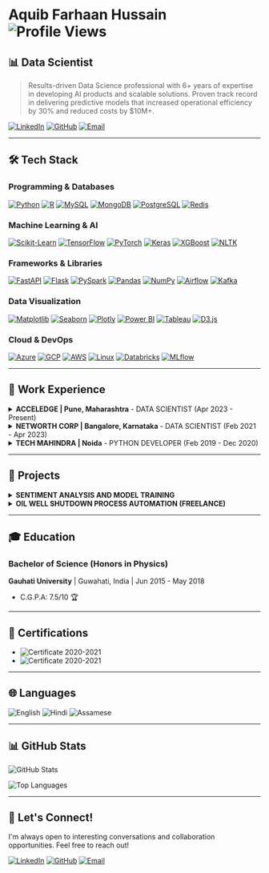 # Aquib Farhaan Hussain ![Profile Views](https://komarev.com/ghpvc/?username=aquib97&color=blue)

## 📊 Data Scientist

> Results-driven Data Science professional with 6+ years of expertise in developing AI products and scalable solutions. Proven track record in delivering predictive models that increased operational efficiency by 30% and reduced costs by $10M+.

[![LinkedIn](https://img.shields.io/badge/LinkedIn-0077B5?style=for-the-badge&logo=linkedin&logoColor=white)](https://linkedin.com/in/aquibfarhaan/) [![GitHub](https://img.shields.io/badge/GitHub-100000?style=for-the-badge&logo=github&logoColor=white)](https://github.com/aquib97) [![Email](https://img.shields.io/badge/Email-D14836?style=for-the-badge&logo=gmail&logoColor=white)](mailto:aquib.farhaan2@gmail.com)

---

## 🛠️ Tech Stack

### Programming & Databases
[![Python](https://img.shields.io/badge/-Python-3776AB?style=for-the-badge&logo=python&logoColor=white)](https://www.python.org/ "Python")
[![R](https://img.shields.io/badge/-R-276DC3?style=for-the-badge&logo=r&logoColor=white)](https://www.r-project.org/ "R")
[![MySQL](https://img.shields.io/badge/-MySQL-4479A1?style=for-the-badge&logo=mysql&logoColor=white)](https://www.mysql.com/ "MySQL")
[![MongoDB](https://img.shields.io/badge/-MongoDB-47A248?style=for-the-badge&logo=mongodb&logoColor=white)](https://www.mongodb.com/ "MongoDB")
[![PostgreSQL](https://img.shields.io/badge/-PostgreSQL-336791?style=for-the-badge&logo=postgresql&logoColor=white)](https://www.postgresql.org/ "PostgreSQL")
[![Redis](https://img.shields.io/badge/-Redis-DC382D?style=for-the-badge&logo=redis&logoColor=white)](https://redis.io/ "Redis")

### Machine Learning & AI
[![Scikit-Learn](https://img.shields.io/badge/-Scikit--Learn-F7931E?style=for-the-badge&logo=scikit-learn&logoColor=white)](https://scikit-learn.org/ "Scikit-Learn")
[![TensorFlow](https://img.shields.io/badge/-TensorFlow-FF6F00?style=for-the-badge&logo=tensorflow&logoColor=white)](https://www.tensorflow.org/ "TensorFlow")
[![PyTorch](https://img.shields.io/badge/-PyTorch-EE4C2C?style=for-the-badge&logo=pytorch&logoColor=white)](https://pytorch.org/ "PyTorch")
[![Keras](https://img.shields.io/badge/-Keras-D00000?style=for-the-badge&logo=keras&logoColor=white)](https://keras.io/ "Keras")
[![XGBoost](https://img.shields.io/badge/-XGBoost-AA4A44?style=for-the-badge&logo=xgboost&logoColor=white)](https://xgboost.readthedocs.io/ "XGBoost")
[![NLTK](https://img.shields.io/badge/-NLTK-008080?style=for-the-badge&logo=nltk&logoColor=white)](https://www.nltk.org/ "NLTK")

### Frameworks & Libraries
[![FastAPI](https://img.shields.io/badge/-FastAPI-009688?style=for-the-badge&logo=fastapi&logoColor=white)](https://fastapi.tiangolo.com/ "FastAPI")
[![Flask](https://img.shields.io/badge/-Flask-000000?style=for-the-badge&logo=flask&logoColor=white)](https://flask.palletsprojects.com/ "Flask")
[![PySpark](https://img.shields.io/badge/-Apache%20Spark-E25A1C?style=for-the-badge&logo=apachespark&logoColor=white)](https://spark.apache.org/ "Apache Spark")
[![Pandas](https://img.shields.io/badge/-Pandas-150458?style=for-the-badge&logo=pandas&logoColor=white)](https://pandas.pydata.org/ "Pandas")
[![NumPy](https://img.shields.io/badge/-NumPy-013243?style=for-the-badge&logo=numpy&logoColor=white)](https://numpy.org/ "NumPy")
[![Airflow](https://img.shields.io/badge/-Apache%20Airflow-017CEE?style=for-the-badge&logo=apacheairflow&logoColor=white)](https://airflow.apache.org/ "Apache Airflow")
[![Kafka](https://img.shields.io/badge/-Apache%20Kafka-231F20?style=for-the-badge&logo=apachekafka&logoColor=white)](https://kafka.apache.org/ "Apache Kafka")

### Data Visualization
[![Matplotlib](https://img.shields.io/badge/-Matplotlib-11557C?style=for-the-badge&logo=matplotlib&logoColor=white)](https://matplotlib.org/ "Matplotlib")
[![Seaborn](https://img.shields.io/badge/-Seaborn-1F77B4?style=for-the-badge&logo=seaborn&logoColor=white)](https://seaborn.pydata.org/ "Seaborn")
[![Plotly](https://img.shields.io/badge/-Plotly-3F4F75?style=for-the-badge&logo=plotly&logoColor=white)](https://plotly.com/ "Plotly")
[![Power BI](https://img.shields.io/badge/-Power%20BI-F2C811?style=for-the-badge&logo=powerbi&logoColor=white)](https://powerbi.microsoft.com/ "Power BI")
[![Tableau](https://img.shields.io/badge/-Tableau-E97627?style=for-the-badge&logo=tableau&logoColor=white)](https://www.tableau.com/ "Tableau")
[![D3.js](https://img.shields.io/badge/-D3.js-F9A03C?style=for-the-badge&logo=d3dotjs&logoColor=white)](https://d3js.org/ "D3.js")

### Cloud & DevOps
[![Azure](https://img.shields.io/badge/-Microsoft%20Azure-0078D4?style=for-the-badge&logo=microsoftazure&logoColor=white)](https://azure.microsoft.com/ "Microsoft Azure")
[![GCP](https://img.shields.io/badge/-Google%20Cloud-4285F4?style=for-the-badge&logo=googlecloud&logoColor=white)](https://cloud.google.com/ "Google Cloud Platform")
[![AWS](https://img.shields.io/badge/-Amazon%20Web%20Services-FF9900?style=for-the-badge&logo=amazonaws&logoColor=white)](https://aws.amazon.com/ "Amazon Web Services")
[![Linux](https://img.shields.io/badge/-Linux-FCC624?style=for-the-badge&logo=linux&logoColor=black)](https://www.linux.org/ "Linux")
[![Databricks](https://img.shields.io/badge/-Databricks-FF3621?style=for-the-badge&logo=databricks&logoColor=white)](https://www.databricks.com/ "Databricks")
[![MLflow](https://img.shields.io/badge/-MLflow-0194E2?style=for-the-badge&logo=mlflow&logoColor=white)](https://mlflow.org/ "MLflow")

---

## 💼 Work Experience

<details>
<summary><strong>ACCELEDGE | Pune, Maharashtra</strong> - DATA SCIENTIST (Apr 2023 - Present)</summary>

#### VOICE BOT PLATFORM
- Engineered a scalable voice bot integrated with dialer API, managing 10,000+ daily calls through MongoDB and temporary caching, resulting in 40% improved customer engagement.
- Created an end-to-end service for real-time audio interactions with speech-to-text transcription and multilingual support, reducing response time by 65% and increasing user satisfaction by 45%.
- Integrated GenAI (OpenAI + LangChain) to generate dynamic responses, boosting system efficiency by 35% and expanding language capabilities to support 8+ languages.
- Established a robust audio response pipeline with session-aware memory management, decreasing latency by 50% while maintaining 99.5% uptime.

#### WEB BOT PLATFORM
- Created a scalable chatbot platform for web and WhatsApp applications using JSON-based architecture, increasing user engagement by 55% and reducing customer service costs by 30%.
- Configured MongoDB for session management and applied RAG techniques with LLM and Hugging Face models, improving response accuracy by 40% and reducing processing time by 25%.
- Enhanced platform functionality with API integration, sentiment analysis, and multilingual support, resulting in 65% higher user retention and 70% faster query resolution.

#### AUDIO PROCESSING AND NLP AUTOMATION
- Constructed FastAPI microservices for multilingual audio pipelines with SpeechBrain and Google STT, processing 5,000+ monthly audio files with 98% accuracy.
- Architected APIs with flexible input support, token-based security, and fault handling, reducing system failures by 75% and improving cross-language NLP task efficiency by 60%.

#### DATA SCRAPING AND AUTOMATION
- Developed Selenium-based web scraping tool that reduced manual data collection time by 90%, extracting and processing 500+ data files daily.
- Established post-processing pipelines and daily logging system integrated with SQL database, enabling real-time visualization that improved decision-making speed by 70%.
</details>

<details>
<summary><strong>NETWORTH CORP | Bangalore, Karnataka</strong> - DATA SCIENTIST (Feb 2021 - Apr 2023)</summary>

#### TOTAL EXTRACT LOSS OPTIMIZATION
- Conducted root cause analysis using regression techniques and Shap value-driven feature importance, identifying 8 key factors affecting yield loss.
- Formulated optimal process control parameters based on historical data analysis, resulting in 0.65% yield increase and $450K annual savings.
- Engineered scalable data models and pipelines that accelerated analysis of high-volume datasets by 40%, enabling weekly instead of monthly reporting.

#### SPACE OPTIMIZATION
- Devised an optimization algorithm for SKU combination in route assembly, maximizing truck space utilization by 35% and reducing transportation costs by $300K monthly.

#### ELECTRICITY FORECAST IN BREWERIES
- Analyzed 15-minute interval electricity consumption patterns across brewery operations, identifying peak usage periods and optimization opportunities.
- Applied time series forecasting techniques achieving 90% prediction accuracy with LSTM models, enabling 15% reduction in electricity costs through optimized scheduling.

#### OTHER ACHIEVEMENTS
- Programmed an automation tool for MRP controller validation and SAP responsibility management, handling 20+ daily incidents automatically and reducing manual processing time by 85%.
- Built an SLA breach monitoring system with automated alerts, helping prioritize critical cases and contributing to $10M cost savings through improved incident management.
</details>

<details>
<summary><strong>TECH MAHINDRA | Noida</strong> - PYTHON DEVELOPER (Feb 2019 - Dec 2020)</summary>

- Created Python-based data processing applications that improved operational efficiency by 30% and reduced manual data handling by 65%.
- Established ETL processes using Pandas and NumPy, processing 2TB+ of data monthly from various sources with 99.8% accuracy.
- Developed RESTful APIs with Flask that decreased system integration time by 40% and enabled real-time data exchange between 5+ systems.
- Collaborated with cross-functional teams to deliver data-driven solutions that reduced decision-making time by 50%.
- Systematized reporting processes, cutting report generation time by 75% and eliminating errors while improving data visualization by 60%.
</details>

---

## 🚀 Projects

<details>
<summary><strong>SENTIMENT ANALYSIS AND MODEL TRAINING</strong></summary>

- Processed and analyzed 1.6M Twitter records to classify sentiment with 92% accuracy, improving customer insight generation by 40%.
- Evaluated multiple models (GloVe+Stacked Bi-LSTM, ANN, Logistic Regression), achieving 15% performance improvement over baseline models.
</details>

<details>
<summary><strong>OIL WELL SHUTDOWN PROCESS AUTOMATION (FREELANCE)</strong></summary>

- Examined neighboring well behavior within specified radius of center well shutdown, analyzing 13GB of data from 60 wells.
- Applied predictive analysis techniques that reduced shutdown planning time by 65% and improved production forecasting accuracy by 30%.
- Automated visualization process, enabling stakeholders to identify patterns 5x faster and make data-driven decisions.
</details>

---

## 🎓 Education

### Bachelor of Science (Honors in Physics)
**Gauhati University** | Guwahati, India | Jun 2015 - May 2018
- C.G.P.A: 7.5/10 🏆

---

## 📜 Certifications

- <span><img src="https://img.shields.io/badge/Certificate-Machine_Learning_Masters%20iNeuron%20Intelligence-blue" alt="Certificate"></span> 2020-2021
- <span><img src="https://img.shields.io/badge/Certificate-Business_Analytics_Masters%20iNeuron%20Intelligence-orange" alt="Certificate"></span> 2020-2021

---

## 🌐 Languages

<span><img src="https://img.shields.io/badge/English-Fluent-blue" alt="English"></span>
<span><img src="https://img.shields.io/badge/Hindi-Native-green" alt="Hindi"></span>
<span><img src="https://img.shields.io/badge/Assamese-Native-green" alt="Assamese"></span>

---

## 📊 GitHub Stats

![GitHub Stats](https://github-readme-stats.vercel.app/api?username=aquib97&show_icons=true&theme=radical)

![Top Languages](https://github-readme-stats.vercel.app/api/top-langs/?username=aquib97&layout=compact&theme=radical)

---

## 🤝 Let's Connect!

I'm always open to interesting conversations and collaboration opportunities. Feel free to reach out!

[![LinkedIn](https://img.shields.io/badge/Let's_connect_on-LinkedIn-0077B5?style=for-the-badge&logo=linkedin&logoColor=white)](https://linkedin.com/in/aquibfarhaan/)
[![GitHub](https://img.shields.io/badge/Check_my_repos_on-GitHub-100000?style=for-the-badge&logo=github&logoColor=white)](https://github.com/aquib97)
[![Email](https://img.shields.io/badge/Send_me_an-Email-D14836?style=for-the-badge&logo=gmail&logoColor=white)](mailto:aquib.farhaan2@gmail.com)
